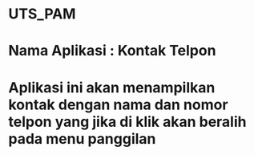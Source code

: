 # UTS_PAM
# Nama Aplikasi : Kontak Telpon
# Aplikasi ini akan menampilkan kontak dengan nama dan nomor telpon yang jika di klik akan beralih pada menu panggilan
